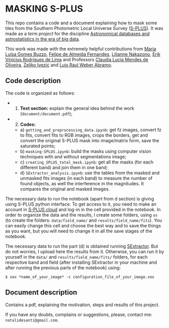 # MASKING S-PLUS

This repo contains a code and a document explaining how to mask some tiles from the Southern Photometric Local Universe Survey ([S-PLUS](https://www.splus.iag.usp.br/)). It was made as a _term project_ for the discipline [Astronomical databases and astrostatistics in the era of big data](https://uspdigital.usp.br/janus/componente/disciplinasOferecidasInicial.jsf?action=3&sgldis=AGA5926).

This work was made with the extremely helpful contributions from [Maria Luísa Gomes Buzzo](http://lattes.cnpq.br/9829508296992486), [Felipe de Almeida Fernandes](http://lattes.cnpq.br/3565984584227844), [Lilianne Nakazono](http://lattes.cnpq.br/8135231533828484), [Erik Vinicius Rodrigues de Lima](http://lattes.cnpq.br/6523110145757023) and Professors [Claudia Lucia Mendes de Oliveira](http://lattes.cnpq.br/1170240266075175), [Zeljko Ivezic](http://faculty.washington.edu/ivezic/) and [Luis Raul Weber Abramo](http://lattes.cnpq.br/4558796258762790).

## Code description

The code is organized as follows:

   * 1. **Text section:** explain the general idea behind the work (`document/document.pdf`);
   * 2. **Codes:**
     * a) `getting_and_preprocessing_data.ipynb`: get fz images, convert fz to fits, convert fits to RGB images, crops the borders, get and convert the original S-PLUS mask into image/matrix form, save the saturated points;
     * b) `masking-SPLUS.ipynb`: build the masks using computer vision techniques with and without segmentations image;
     * c) `creating_SPLUS_total_mask.ipynb`: get all the masks (for each different band) and join them in one band;
     * d) `SExtractor_analysis.ipynb`: use the tables from the masked and unmasked fits images (in each band) to measure the number of found objects, as well the interference in the magnitudes. It compares the original and masked images.

The necessary data to run the notebook (apart from d section) is giving using S-PLUS python interface. To get access to it, you need to make an account in [S-PLUS cloud](https://splus.cloud/) and log-in in the cell provided in the notebook. In order to organize the data and the results, I create some folders, using `os` (to create the folders: `data/field_name/` and `results/field_name/fits`). You can easily change this cell and choose the best way and to save the things as you want, but you will need to change it in all the save stages of the notebook.

The necessary data to run the part (d) is obtained running [SExtractor](https://www.astromatic.net/software/sextractor/). But do not worries, I upload here the results from it. Otherwise, you can run it by yourself in the `data/` and `results/field_name/fits/` folders, for each respective band and field (after installing SExtractor in your machine and after running the previous parts of the notebook) using:

`$ sex *name_of_your_image* -c configuration_file_of_your_image.sex`

## Document description

Contains a pdf, explaining the motivation, steps and results of this project.

If you have any doubts, complains or suggestions, please, contact me: `natalidesanti@gmail.com`.